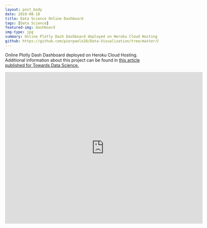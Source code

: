 ```yaml
---
layout: post_body
date: 2019-08-18
title: Data Science Online Dashboard
tags: [Data Science]
featured-img: dashboard
img-type: jpg
summary: Online Plotly Dash Dashboard deployed on Heroku Cloud Hosting.
github: https://github.com/pierpaolo28/Data-Visualization/tree/master/Dash
---
```


<!-- <meta http-equiv="refresh" content="0; url=https://salty-tor-65518.herokuapp.com/" /> -->

<!-- <meta name="viewport" content="width=device-width, initial-scale=1">

<link rel="stylesheet" href="/../assets/css/app_recording.css">

<video autoplay muted loop playsinline id="myVideo">
  <source src="/../assets/img/facebook_data_analysis.mp4" type="video/mp4">
  Your browser does not support HTML5 video.
</video>

<div class="content">
  <button id="myBtn" onclick="myFunction()">Pause App Recording</button>
</div>

<script src="/../assets/js/app_recording.js"></script> -->

Online Plotly Dash Dashboard deployed on Heroku Cloud Hosting. Additional information about this project can be found in [this article published for Towards Data Science.](https://towardsdatascience.com/interactive-dashboards-for-data-science-51aa038279e5)

<div class="wrapper" style="text-align:center">
  <iframe
    class="vidio"
    width="650"
    height="500"
    src="https://www.youtube.com/embed/0n0X0OLO458?rel=0"
    frameborder="0"
    allowfullscreen
  >
  </iframe>
</div>
